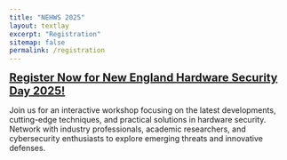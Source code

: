 ```yaml
---
title: "NEHWS 2025"
layout: textlay
excerpt: "Registration"
sitemap: false
permalink: /registration
---
```


<a href="https://docs.google.com/forms/d/e/1FAIpQLScFa9iIVCvv3Dpjmh82w6Nw2laxNxgyt3GuZEbxM51iCmWmvw/viewform" style="font-size: 20px;">**Register Now for New England Hardware Security Day 2025!**</a>

Join us for an interactive workshop focusing on the latest developments, cutting-edge techniques, and practical solutions in hardware security. Network with industry professionals, academic researchers, and cybersecurity enthusiasts to explore emerging threats and innovative defenses.